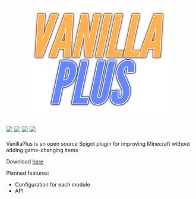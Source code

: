 <p align="center"><a href="#"><img src=https://raw.githubusercontent.com/SquaredHelix/VanillaPlus/master/assets/logo.png width=380></a></p>

[![](https://img.shields.io/static/v1?label=minecraft%20version&message=1.14&color=informational)](#)
[![](https://img.shields.io/github/issues/SquaredHelix/VanillaPlus)](https://github.com/SquaredHelix/VanillaPlus/issues)
[![](https://img.shields.io/github/downloads/SquaredHelix/VanillaPlus/total)](https://github.com/SquaredHelix/VanillaPlus/releases)
[![](https://img.shields.io/github/downloads/SquaredHelix/VanillaPlus/latest/total)](https://github.com/SquaredHelix/VanillaPlus/releases)
-----
VanillaPlus is an open source Spigot plugin for improving Minecraft without adding game-changing items

Download [here](https://github.com/SquaredHelix/VanillaPlus/releases)

Planned features:
* Configuration for each module
* API
